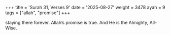 +++
title = 'Surah 31, Verses 9'
date = '2025-08-27'
weight = 3478
ayah = 9
tags = ["allah", "promise"]
+++

staying there forever. Allah’s promise is true. And He is the Almighty, All-Wise.